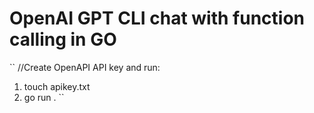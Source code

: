# OpenAI GPT CLI chat with function calling in GO

``
//Create OpenAPI API key and run:
1. touch apikey.txt 
2. go run .
``